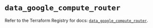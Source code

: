 # `data_google_compute_router`

Refer to the Terraform Registry for docs: [`data_google_compute_router`](https://registry.terraform.io/providers/hashicorp/google/6.44.0/docs/data-sources/compute_router).

